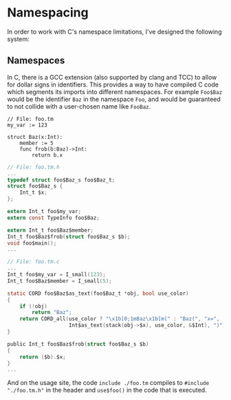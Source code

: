 # Namespacing

In order to work with C's namespace limitations, I've designed the following
system:

## Namespaces

In C, there is a GCC extension (also supported by clang and TCC) to allow for
dollar signs in identifiers. This provides a way to have compiled C code which
segments its imports into different namespaces. For example `Foo$Baz` would be
the identifier `Baz` in the namespace `Foo`, and would be guaranteed to not
collide with a user-chosen name like `FooBaz`.

```tomo
// File: foo.tm
my_var := 123

struct Baz(x:Int):
    member := 5
    func frob(b:Baz)->Int:
        return b.x
```

```C
// File: foo.tm.h
...
typedef struct foo$Baz_s foo$Baz_t;
struct foo$Baz_s {
    Int_t $x;
};

extern Int_t foo$my_var;
extern const TypeInfo foo$Baz;

extern Int_t foo$Baz$member;
Int_t foo$Baz$frob(struct foo$Baz_s $b);
void foo$main();
...
```

```C
// File: foo.tm.c
...
Int_t foo$my_var = I_small(123);
Int_t foo$Baz$member = I_small(5);

static CORD foo$Baz$as_text(foo$Baz_t *obj, bool use_color)
{
    if (!obj)
        return "Baz";
    return CORD_all(use_color ? "\x1b[0;1mBaz\x1b[m(" : "Baz(", "x=",
                    Int$as_text(stack(obj->$x), use_color, &$Int), ")");
}

public Int_t foo$Baz$frob(struct foo$Baz_s $b)
{
    return ($b).$x;
}
...
```

And on the usage site, the code `include ./foo.tm` compiles to `#include
"./foo.tm.h"` in the header and `use$foo()` in the code that is executed.

